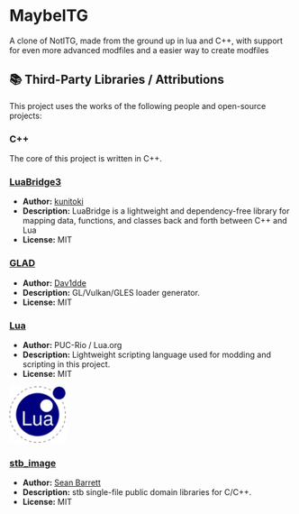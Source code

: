# MaybeITG
A clone of NotITG, made from the ground up in lua and C++, with support for even more advanced modfiles and a easier way to create modfiles




## 📚 Third-Party Libraries / Attributions

This project uses the works of the following people and open-source projects:

### C++

The core of this project is written in C++.

### [LuaBridge3](https://github.com/kunitoki/LuaBridge3)
- **Author:** [kunitoki](https://github.com/kunitoki)
- **Description:** LuaBridge is a lightweight and dependency-free library for mapping data, functions, and classes back and forth between C++ and Lua
- **License:** MIT

### [GLAD](https://github.com/Dav1dde/glad)
- **Author:** [Dav1dde](https://github.com/Dav1dde)
- **Description:** GL/Vulkan/GLES loader generator.
- **License:** MIT

### [Lua](https://www.lua.org/)
- **Author:** PUC-Rio / Lua.org
- **Description:** Lightweight scripting language used for modding and scripting in this project.
- **License:** MIT

<img src="Assets/Credits/lua.webp" alt="Lua Logo" width="100">

### [stb_image]([https://github.com/Dav1dde/glad](https://github.com/nothings/stb))
- **Author:** [Sean Barrett
]([https://github.com/Dav1dde](https://github.com/nothings))
- **Description:** stb single-file public domain libraries for C/C++.
- **License:** MIT
